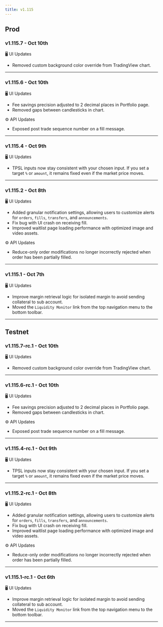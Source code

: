 ```yaml
---
title: v1.115
---
```

## Prod
### v1.115.7 - Oct 10th
🖥️ UI Updates
* Removed custom background color override from TradingView chart.
---
### v1.115.6 - Oct 10th
🖥️ UI Updates
* Fee savings precision adjusted to 2 decimal places in Portfolio page.
* Removed gaps between candlesticks in chart.

⚙️ API Updates
* Exposed post trade sequence number on a fill message.
---
### v1.115.4 - Oct 9th
🖥️ UI Updates
* TPSL inputs now stay consistent with your chosen input. If you set a target `%` or `amount`, it remains fixed even if the market price moves.
---
### v1.115.2 - Oct 8th
🖥️ UI Updates
* Added granular notification settings, allowing users to customize alerts for `orders`, `fills`, `transfers`, and `announcements`.
* Fix bug with UI crash on receiving fill.
* Improved waitlist page loading performance with optimized image and video assets.

⚙️ API Updates
* Reduce-only order modifications no longer incorrectly rejected when order has been partially filled.
---
### v1.115.1 - Oct 7th
🖥️ UI Updates
* Improve margin retrieval logic for isolated margin to avoid sending collateral to sub account.
* Moved the `Liquidity Monitor` link from the top navigation menu to the bottom toolbar.
---

## Testnet
### v1.115.7-rc.1 - Oct 10th
🖥️ UI Updates
* Removed custom background color override from TradingView chart.
---
### v1.115.6-rc.1 - Oct 10th
🖥️ UI Updates
* Fee savings precision adjusted to 2 decimal places in Portfolio page.
* Removed gaps between candlesticks in chart.

⚙️ API Updates
* Exposed post trade sequence number on a fill message.
---
### v1.115.4-rc.1 - Oct 9th
🖥️ UI Updates
* TPSL inputs now stay consistent with your chosen input. If you set a target `%` or `amount`, it remains fixed even if the market price moves.
---
### v1.115.2-rc.1 - Oct 8th
🖥️ UI Updates
* Added granular notification settings, allowing users to customize alerts for `orders`, `fills`, `transfers`, and `announcements`.
* Fix bug with UI crash on receiving fill.
* Improved waitlist page loading performance with optimized image and video assets.

⚙️ API Updates
* Reduce-only order modifications no longer incorrectly rejected when order has been partially filled.
---
### v1.115.1-rc.1 - Oct 6th
🖥️ UI Updates
* Improve margin retrieval logic for isolated margin to avoid sending collateral to sub account.
* Moved the `Liquidity Monitor` link from the top navigation menu to the bottom toolbar.
---
